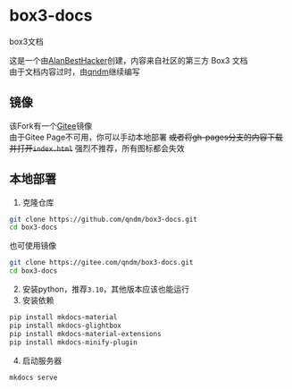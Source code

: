 # box3-docs
box3文档

这是一个由[AlanBestHacker](https://github.com/genius-alray)创建，内容来自社区的第三方 Box3 文档  
由于文档内容过时，由[qndm](https://github.com/qndm)继续编写

## 镜像
该Fork有一个[Gitee](https://gitee.com/qndm/box3-docs)镜像  
由于Gitee Page不可用，你可以手动本地部署 ~~或者将gh-pages分支的内容下载并打开`index.html`~~ 强烈不推荐，所有图标都会失效

## 本地部署
1. 克隆仓库
```bash
git clone https://github.com/qndm/box3-docs.git
cd box3-docs
```
也可使用镜像
```bash
git clone https://gitee.com/qndm/box3-docs.git
cd box3-docs
```
2. 安装python，推荐`3.10`，其他版本应该也能运行
3. 安装依赖
```bash
pip install mkdocs-material
pip install mkdocs-glightbox
pip install mkdocs-material-extensions
pip install mkdocs-minify-plugin
```
4. 启动服务器
```bash
mkdocs serve
```
